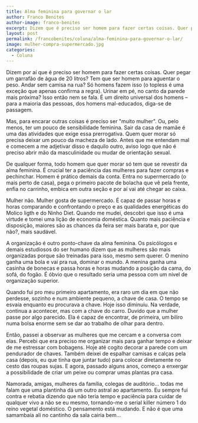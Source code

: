 ```yaml
---
title: Alma feminina para governar o lar
author: Franco Benites
author-image: franco-benites
excerpt: Dizem que é preciso ser homem para fazer certas coisas. Quer pegar um garrafão de água de 20 litros? Tem que ser homem para aguentar o peso
layout: post
permalink: /francobenites/coluna/alma-feminina-para-governar-o-lar/
image: mulher-compra-supermercado.jpg
categories:
  - Coluna
---
```

Dizem por aí que é preciso ser homem para fazer certas coisas. Quer pegar um garrafão de água de 20 litros? Tem que ser homem para aguentar o peso. Andar sem camisa na rua? Só homens fazem isso (o topless é uma exceção que apenas confirma a regra). Urinar em pé, no canto da parede mais próxima? Isso então nem se fala. É um direito universal dos homens – para a maioria das pessoas, dos homens mal-educados, diga-se de passagem.

Mas, para encarar outras coisas é preciso ser "muito mulher". Ou, pelo menos, ter um pouco de sensibilidade feminina. Sair da casa de mamãe é uma das atividades que exige essa prerrogativa. Quem quer morar só precisa deixar um pouco da macheza de lado. Antes que me entendam mal e comecem a me adjetivar disso e daquilo outro, aviso logo que não é preciso abrir mão da masculinidade ou mudar de orientação sexual.

De qualquer forma, todo homem que quer morar só tem que se revestir da alma feminina. É crucial ter a paciência das mulheres para fazer compras e pechinchar. Homem é prático demais da conta. Entra no supermercado (o mais perto de casa), pega o primeiro pacote de bolacha que vê pela frente, enfia no carrinho, embica em outra seção e por aí vai até chegar ao caixa.

Mulher não. Mulher gosta de supermercado. É capaz de passar horas e horas comparando e confrontando o preço e as qualidades energéticas do Molico ligth e do Ninho Diet. Quando me mudei, descobri que isso é uma virtude e tomei uma lição de economia doméstica. Quanto mais paciência e disposição, maiores são as chances da feira ser mais barata e, por que não?, mais saudável.

A organização é outro ponto-chave da alma feminina. Os psicólogos e demais estudiosos do ser humano dizem que as mulheres são mais organizadas porque são treinadas para isso, mesmo sem querer. O menino ganha uma bola e vai pra rua, dominar o mundo. A menina ganha uma casinha de bonecas e passa horas e horas mudando a posição da cama, do sofá, do fogão. É óbvio que o resultado seria uma pessoa com um nível de organização superior.

Quando fui pro meu primeiro apartamento, era raro um dia em que não perdesse, sozinho e num ambiente pequeno, a chave de casa. O tempo se esvaía enquanto eu procurava a chave. Hoje isso diminuiu. Na verdade, continua a acontecer, mas com a chave do carro. Duvido que a mulher passe por algo parecido. Ela é capaz de encontrar, de primeira, um biliro numa bolsa enorme sem se dar ao trabalho de olhar para dentro.

Então, passei a observar as mulheres que me cercam e a conversa com elas. Percebi que era preciso me organizar mais para ganhar tempo e deixar de me estressar com bobagens. Hoje até cogito decorar a parede com um pendurador de chaves. Também deixei de espalhar camisas e calças pela casa (depois, eu que tinha que juntar tudo) para colocar diretamente no cesto das roupas sujas. E agora, passado alguns anos, começo a enxergar a possibilidade de criar um peixe ou comprar umas plantas pra casa.

Namorada, amigas, mulheres da família, colegas de auditório… todas me falam que uma plantinha dá um outro astral ao apartamento. Eu sempre fui contra e rebatia dizendo que não teria tempo e paciência para cuidar de qualquer vivo a não se eu mesmo, tornando-me o serial killer número 1 do reino vegetal doméstico. O pensamento está mudando. E não é que uma samambaia ali no cantinho da sala cairia bem…